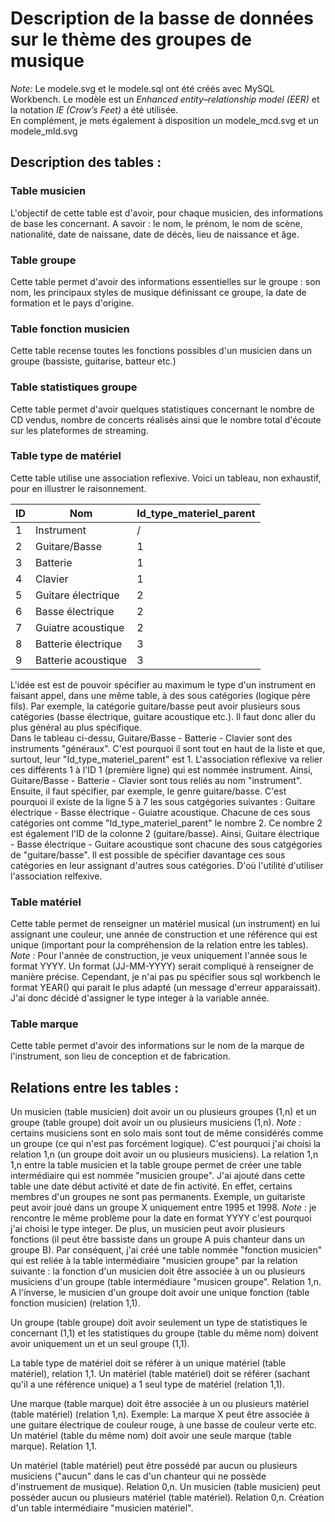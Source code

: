 # Description de la basse de données sur le thème des groupes de musique

*Note:* Le modele.svg et le modele.sql ont été créés avec MySQL Workbench. Le modèle est un *Enhanced entity–relationship model (EER)* et la notation *IE (Crow’s Feet)* a été utilisée.  
En complément, je mets également à disposition un modele_mcd.svg et un modele_mld.svg  

## Description des tables :

### Table musicien 
L'objectif de cette table est d'avoir, pour chaque musicien, des informations de base les concernant. A savoir : le nom, le prénom, le nom de scène, nationalité, date de naissane, date de décès, lieu de naissance et âge. 

### Table groupe 
Cette table permet d'avoir des informations essentielles sur le groupe : son nom, les principaux styles de musique définissant ce groupe, la date de formation et le pays d'origine. 

### Table fonction musicien 
Cette table recense toutes les fonctions possibles d'un musicien dans un groupe (bassiste, guitarise, batteur etc.)

### Table statistiques groupe 
Cette table permet d'avoir quelques statistiques concernant le nombre de CD vendus, nombre de concerts réalisés ainsi que le nombre total d'écoute sur les plateformes de streaming. 

### Table type de matériel 
Cette table utilise une association reflexive. Voici un tableau, non exhaustif, pour en illustrer le raisonnement.

| ID  | Nom  |  Id_type_materiel_parent |
|---|---|---|
|  1 |  Instrument | /  |
|  2 |  Guitare/Basse |  1 |
|  3 |  Batterie |  1 |
|  4 | Clavier  | 1  |
|  5 |  Guitare électrique | 2  |
|  6 |  Basse électrique | 2  |
|  7 |  Guiatre acoustique |  2 |
|  8 | Batterie électrique  | 3  |
|  9 | Batterie acoustique  |  3 |

L'idée est est de pouvoir spécifier au maximum le type d'un instrument en faisant appel, dans une même table, à des sous catégories (logique père fils). Par exemple, la catégorie guitare/basse peut avoir plusieurs sous catégories (basse électrique, guitare acoustique etc.). Il faut donc aller du plus général au plus spécifique.  
Dans le tableau ci-dessu, Guitare/Basse - Batterie - Clavier sont des instruments "généraux". C'est pourquoi il sont tout en haut de la liste et que, surtout, leur "Id_type_materiel_parent" est 1. L'association réflexive va relier ces différents 1 à l'ID 1 (première ligne) qui est nommée instrument. Ainsi, Guitare/Basse - Batterie - Clavier sont tous reliés au nom "instrument". Ensuite, il faut spécifier, par exemple, le genre guitare/basse. C'est pourquoi il existe de la ligne 5 à 7 les sous catgégories suivantes : Guitare électrique - Basse électrique - Guiatre acoustique. Chacune de ces sous catégories ont comme "Id_type_materiel_parent" le nombre 2. Ce nombre 2 est également l'ID de la colonne 2 (guitare/basse). Ainsi, Guitare électrique - Basse électrique - Guitare acoustique sont chacune des sous catgégories de "guitare/basse". Il est possible de spécifier davantage ces sous catégories en leur assignant d'autres sous catégories. D'où l'utilité d'utiliser l'association relfexive. 

### Table matériel 
Cette table permet de renseigner un matériel musical (un instrument) en lui assignant une couleur, une année de construction et une référence qui est unique (important pour la compréhension de la relation entre les tables). *Note :* Pour l'année de construction, je veux uniquement l'année sous le format YYYY. Un format (JJ-MM-YYYY) serait compliqué à renseigner de manière précise. Cependant, je n'ai pas pu spécifier sous sql workbench le format YEAR() qui parait le plus adapté (un message d'erreur apparaissait). J'ai donc décidé d'assigner le type integer à la variable année. 

### Table marque 
Cette table permet d'avoir des informations sur le nom de la marque de l'instrument, son lieu de conception et de fabrication. 

## Relations entre les tables : 
Un musicien (table musicien) doit avoir un ou plusieurs groupes (1,n) et un groupe (table groupe) doit avoir un ou plusieurs musiciens (1,n). *Note :* certains musiciens sont en solo mais sont tout de même considérés comme un groupe (ce qui n'est pas forcément logique). C'est pourquoi j'ai choisi la relation 1,n (un groupe doit avoir un ou plusieurs musiciens). La relation 1,n 1,n entre la table musicien et la table groupe permet de créer une table intermédiaire qui est nommée "musicien groupe". J'ai ajouté dans cette table une date début activité et date de fin activité. En effet, certains membres d'un groupes ne sont pas permanents. Exemple, un guitariste peut avoir joué dans un groupe X uniquement entre 1995 et 1998. *Note :* je rencontre le même problème pour la date en format YYYY c'est pourquoi j'ai choisi le type integer. De plus, un musicien peut avoir plusieurs fonctions (il peut être bassiste dans un groupe A puis chanteur dans un groupe B). Par conséquent, j'ai créé une table nommée "fonction musicien" qui est reliée à la table intermédiaire "musicien groupe" par la relation suivante : la fonction d'un musicien doit être associée à un ou plusieurs musiciens d'un groupe (table intermédiaure "musicen groupe". Relation 1,n. A l'inverse, le musicien d'un groupe doit avoir une unique fonction (table fonction musicien) (relation 1,1). 

Un groupe (table groupe) doit avoir seulement un type de statistiques le concernant (1,1) et les statistiques du groupe (table du même nom) doivent avoir uniquement un et un seul groupe (1,1).

La table type de matériel doit se référer à un unique matériel (table matériel), relation 1,1. Un matériel (table matériel) doit se référer (sachant qu'il a une référence unique) a 1 seul type de matériel (relation 1,1).  

Une marque (table marque) doit être associée à un ou plusieurs matériel (table matériel) (relation 1,n). Exemple: La marque X peut être associée à une guitare électrique de couleur rouge, à une basse de couleur verte etc. Un matériel (table du même nom) doit avoir une seule marque (table marque). Relation 1,1.  

Un matériel (table matériel) peut être possédé par aucun ou plusieurs musiciens ("aucun" dans le cas d'un chanteur qui ne possède d'instruement de musique). Relation 0,n. Un musicien (table musicien) peut posséder aucun ou plusieurs matériel (table matériel). Relation 0,n. Création d'un table intermédiaire "musicien matériel".  
